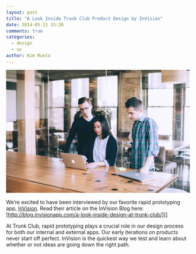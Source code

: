 ```yaml
---
layout: post
title: "A Look Inside Trunk Club Product Design by InVision"
date: 2014-05-21 15:20
comments: true
categories:
  - design
  - ux
author: Kim Ruelo
---
```


![Members of the Trunk Club Design Team](../images/010-Invision_TrunkClub.jpg)

We’re excited to have been interviewed by our favorite rapid prototyping app, [InVision](http://www.invisionapp.com/). Read their article on the InVision Blog here: [http://blog.invisionapp.com/a-look-inside-design-at-trunk-club/][]

At Trunk Club, rapid prototyping plays a crucial role in our design process for both our internal and external apps. Our early iterations on products never start off perfect. InVision is the quickest way we test and learn about whether or not ideas are going down the right path.